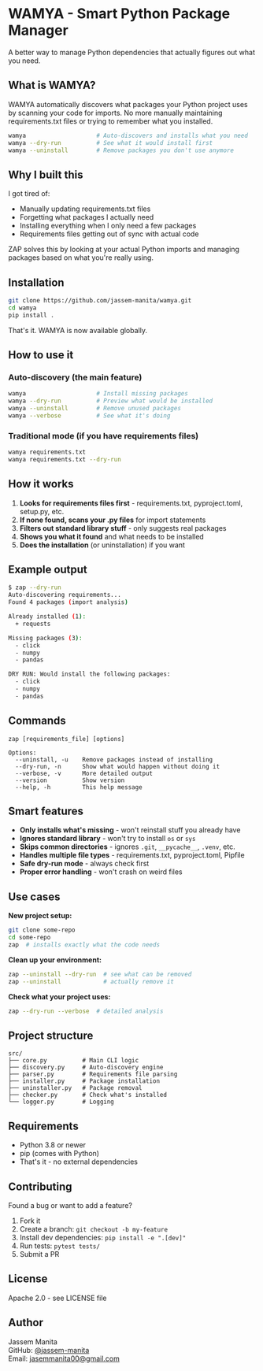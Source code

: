# WAMYA - Smart Python Package Manager

A better way to manage Python dependencies that actually figures out what you need.

## What is WAMYA?

WAMYA automatically discovers what packages your Python project uses by scanning your code for imports. No more manually maintaining requirements.txt files or trying to remember what you installed.

```bash
wamya                    # Auto-discovers and installs what you need
wamya --dry-run          # See what it would install first
wamya --uninstall        # Remove packages you don't use anymore
```

## Why I built this

I got tired of:
- Manually updating requirements.txt files
- Forgetting what packages I actually need
- Installing everything when I only need a few packages
- Requirements files getting out of sync with actual code

ZAP solves this by looking at your actual Python imports and managing packages based on what you're really using.

## Installation

```bash
git clone https://github.com/jassem-manita/wamya.git
cd wamya
pip install .
```

That's it. WAMYA is now available globally.

## How to use it

### Auto-discovery (the main feature)
```bash
wamya                    # Install missing packages
wamya --dry-run          # Preview what would be installed
wamya --uninstall        # Remove unused packages
wamya --verbose          # See what it's doing
```

### Traditional mode (if you have requirements files)
```bash
wamya requirements.txt
wamya requirements.txt --dry-run
```

## How it works

1. **Looks for requirements files first** - requirements.txt, pyproject.toml, setup.py, etc.
2. **If none found, scans your .py files** for import statements
3. **Filters out standard library stuff** - only suggests real packages
4. **Shows you what it found** and what needs to be installed
5. **Does the installation** (or uninstallation) if you want

## Example output

```bash
$ zap --dry-run
Auto-discovering requirements...
Found 4 packages (import analysis)

Already installed (1):
  + requests

Missing packages (3):
  - click
  - numpy  
  - pandas

DRY RUN: Would install the following packages:
  - click
  - numpy
  - pandas
```

## Commands

```
zap [requirements_file] [options]

Options:
  --uninstall, -u    Remove packages instead of installing
  --dry-run, -n      Show what would happen without doing it
  --verbose, -v      More detailed output
  --version          Show version
  --help, -h         This help message
```

## Smart features

- **Only installs what's missing** - won't reinstall stuff you already have
- **Ignores standard library** - won't try to install `os` or `sys`
- **Skips common directories** - ignores `.git`, `__pycache__`, `.venv`, etc.
- **Handles multiple file types** - requirements.txt, pyproject.toml, Pipfile
- **Safe dry-run mode** - always check first
- **Proper error handling** - won't crash on weird files

## Use cases

**New project setup:**
```bash
git clone some-repo
cd some-repo
zap  # installs exactly what the code needs
```

**Clean up your environment:**
```bash
zap --uninstall --dry-run  # see what can be removed
zap --uninstall            # actually remove it
```

**Check what your project uses:**
```bash
zap --dry-run --verbose  # detailed analysis
```

## Project structure

```
src/
├── core.py          # Main CLI logic
├── discovery.py     # Auto-discovery engine  
├── parser.py        # Requirements file parsing
├── installer.py     # Package installation
├── uninstaller.py   # Package removal
├── checker.py       # Check what's installed
└── logger.py        # Logging
```

## Requirements

- Python 3.8 or newer
- pip (comes with Python)
- That's it - no external dependencies

## Contributing

Found a bug or want to add a feature? 

1. Fork it
2. Create a branch: `git checkout -b my-feature`
3. Install dev dependencies: `pip install -e ".[dev]"`
4. Run tests: `pytest tests/`
5. Submit a PR

## License

Apache 2.0 - see LICENSE file

## Author

Jassem Manita  
GitHub: [@jassem-manita](https://github.com/jassem-manita)  
Email: jasemmanita00@gmail.com